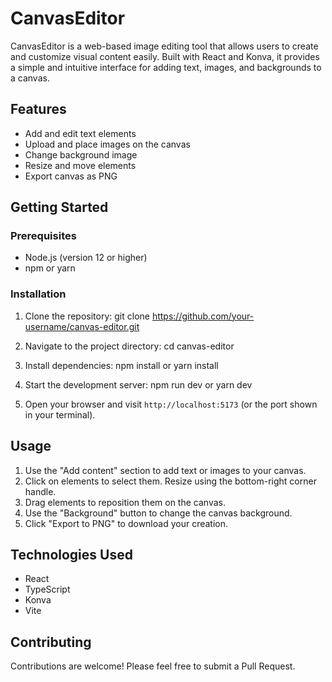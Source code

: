 # CanvasEditor

CanvasEditor is a web-based image editing tool that allows users to create and customize visual content easily. Built with React and Konva, it provides a simple and intuitive interface for adding text, images, and backgrounds to a canvas.

## Features

- Add and edit text elements
- Upload and place images on the canvas
- Change background image
- Resize and move elements
- Export canvas as PNG

## Getting Started

### Prerequisites

- Node.js (version 12 or higher)
- npm or yarn

### Installation

1. Clone the repository:
   git clone https://github.com/your-username/canvas-editor.git

2. Navigate to the project directory:
   cd canvas-editor

3. Install dependencies:
   npm install
or
   yarn install

4. Start the development server:
   npm run dev
or
   yarn dev

5. Open your browser and visit `http://localhost:5173` (or the port shown in your terminal).

## Usage

1. Use the "Add content" section to add text or images to your canvas.
2. Click on elements to select them. Resize using the bottom-right corner handle.
3. Drag elements to reposition them on the canvas.
4. Use the "Background" button to change the canvas background.
5. Click "Export to PNG" to download your creation.

## Technologies Used

- React
- TypeScript
- Konva
- Vite

## Contributing

Contributions are welcome! Please feel free to submit a Pull Request.
